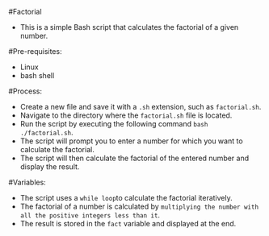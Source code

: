 #Factorial
- This is a simple Bash script that calculates the factorial of a given number.

#Pre-requisites:
- Linux
- bash shell

#Process:
- Create a new file and save it with a  `.sh` extension, such as `factorial.sh`.
- Navigate to the directory where the `factorial.sh` file is located.
- Run the script by executing the following command `bash ./factorial.sh`.
- The script will prompt you to enter a number for which you want to calculate the factorial.
- The script will then calculate the factorial of the entered number and display the result.

#Variables:
- The script uses a `while loop`to calculate the factorial iteratively.
- The factorial of a number is calculated by `multiplying the number with all the positive integers less than it`.
- The result is stored in the `fact` variable and displayed at the end.
